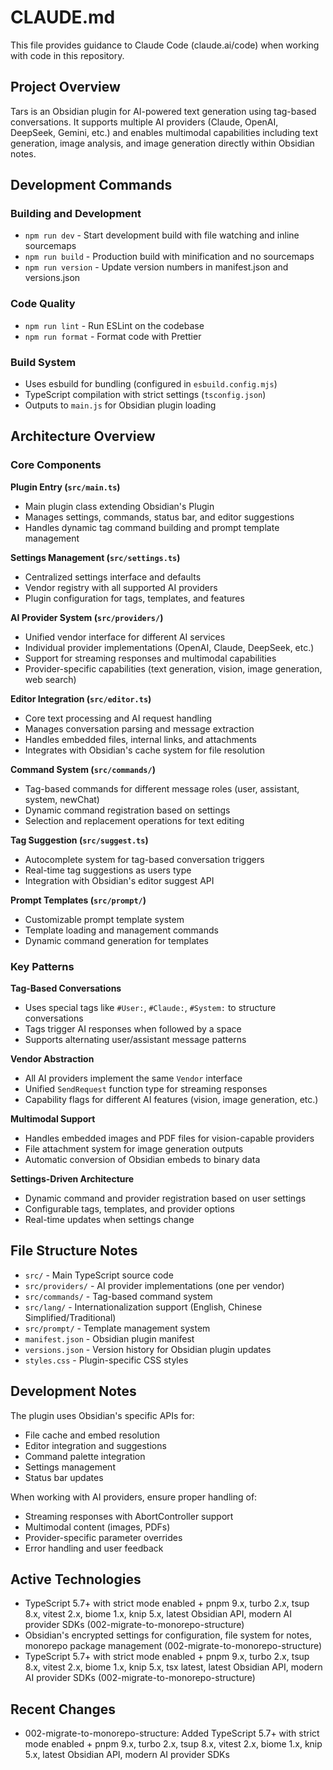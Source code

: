 # CLAUDE.md

This file provides guidance to Claude Code (claude.ai/code) when working with code in this repository.

## Project Overview

Tars is an Obsidian plugin for AI-powered text generation using tag-based conversations. It supports multiple AI providers (Claude, OpenAI, DeepSeek, Gemini, etc.) and enables multimodal capabilities including text generation, image analysis, and image generation directly within Obsidian notes.

## Development Commands

### Building and Development
- `npm run dev` - Start development build with file watching and inline sourcemaps
- `npm run build` - Production build with minification and no sourcemaps
- `npm run version` - Update version numbers in manifest.json and versions.json

### Code Quality
- `npm run lint` - Run ESLint on the codebase
- `npm run format` - Format code with Prettier

### Build System
- Uses esbuild for bundling (configured in `esbuild.config.mjs`)
- TypeScript compilation with strict settings (`tsconfig.json`)
- Outputs to `main.js` for Obsidian plugin loading

## Architecture Overview

### Core Components

**Plugin Entry (`src/main.ts`)**
- Main plugin class extending Obsidian's Plugin
- Manages settings, commands, status bar, and editor suggestions
- Handles dynamic tag command building and prompt template management

**Settings Management (`src/settings.ts`)**
- Centralized settings interface and defaults
- Vendor registry with all supported AI providers
- Plugin configuration for tags, templates, and features

**AI Provider System (`src/providers/`)**
- Unified vendor interface for different AI services
- Individual provider implementations (OpenAI, Claude, DeepSeek, etc.)
- Support for streaming responses and multimodal capabilities
- Provider-specific capabilities (text generation, vision, image generation, web search)

**Editor Integration (`src/editor.ts`)**
- Core text processing and AI request handling
- Manages conversation parsing and message extraction
- Handles embedded files, internal links, and attachments
- Integrates with Obsidian's cache system for file resolution

**Command System (`src/commands/`)**
- Tag-based commands for different message roles (user, assistant, system, newChat)
- Dynamic command registration based on settings
- Selection and replacement operations for text editing

**Tag Suggestion (`src/suggest.ts`)**
- Autocomplete system for tag-based conversation triggers
- Real-time tag suggestions as users type
- Integration with Obsidian's editor suggest API

**Prompt Templates (`src/prompt/`)**
- Customizable prompt template system
- Template loading and management commands
- Dynamic command generation for templates

### Key Patterns

**Tag-Based Conversations**
- Uses special tags like `#User:`, `#Claude:`, `#System:` to structure conversations
- Tags trigger AI responses when followed by a space
- Supports alternating user/assistant message patterns

**Vendor Abstraction**
- All AI providers implement the same `Vendor` interface
- Unified `SendRequest` function type for streaming responses
- Capability flags for different AI features (vision, image generation, etc.)

**Multimodal Support**
- Handles embedded images and PDF files for vision-capable providers
- File attachment system for image generation outputs
- Automatic conversion of Obsidian embeds to binary data

**Settings-Driven Architecture**
- Dynamic command and provider registration based on user settings
- Configurable tags, templates, and provider options
- Real-time updates when settings change

## File Structure Notes

- `src/` - Main TypeScript source code
- `src/providers/` - AI provider implementations (one per vendor)
- `src/commands/` - Tag-based command system
- `src/lang/` - Internationalization support (English, Chinese Simplified/Traditional)
- `src/prompt/` - Template management system
- `manifest.json` - Obsidian plugin manifest
- `versions.json` - Version history for Obsidian plugin updates
- `styles.css` - Plugin-specific CSS styles

## Development Notes

The plugin uses Obsidian's specific APIs for:
- File cache and embed resolution
- Editor integration and suggestions
- Command palette integration
- Settings management
- Status bar updates

When working with AI providers, ensure proper handling of:
- Streaming responses with AbortController support
- Multimodal content (images, PDFs)
- Provider-specific parameter overrides
- Error handling and user feedback

## Active Technologies
- TypeScript 5.7+ with strict mode enabled + pnpm 9.x, turbo 2.x, tsup 8.x, vitest 2.x, biome 1.x, knip 5.x, latest Obsidian API, modern AI provider SDKs (002-migrate-to-monorepo-structure)
- Obsidian's encrypted settings for configuration, file system for notes, monorepo package management (002-migrate-to-monorepo-structure)
- TypeScript 5.7+ with strict mode enabled + pnpm 9.x, turbo 2.x, tsup 8.x, vitest 2.x, biome 1.x, knip 5.x, tsx latest, latest Obsidian API, modern AI provider SDKs (002-migrate-to-monorepo-structure)

## Recent Changes
- 002-migrate-to-monorepo-structure: Added TypeScript 5.7+ with strict mode enabled + pnpm 9.x, turbo 2.x, tsup 8.x, vitest 2.x, biome 1.x, knip 5.x, latest Obsidian API, modern AI provider SDKs
